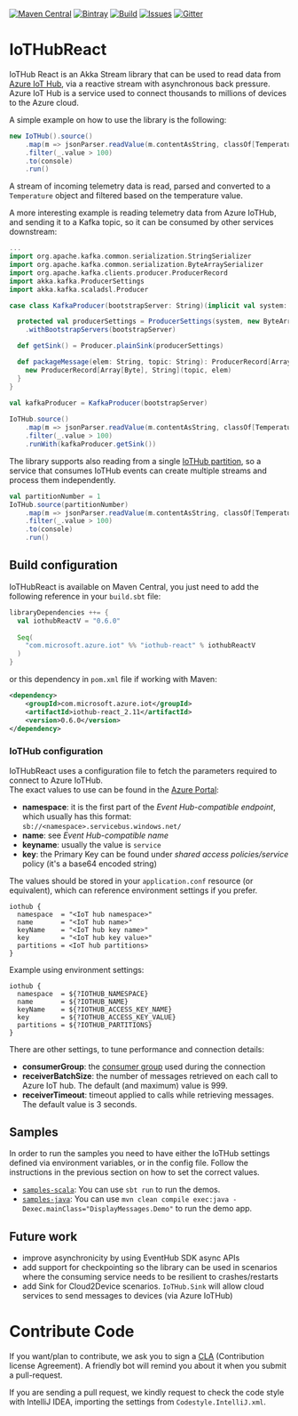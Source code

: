 [![Maven Central][maven-badge]][maven-url]
[![Bintray][bintray-badge]][bintray-url]
[![Build][build-badge]][build-url]
[![Issues][issues-badge]][issues-url]
[![Gitter][gitter-badge]][gitter-url]

# IoTHubReact 
IoTHub React is an Akka Stream library that can be used to read data from 
[Azure IoT Hub](https://azure.microsoft.com/en-us/services/iot-hub/), via a 
reactive stream with asynchronous back pressure. Azure IoT Hub is a service
used to connect thousands to millions of devices to the Azure cloud.

A simple example on how to use the library is the following:
```scala
new IoTHub().source()
    .map(m => jsonParser.readValue(m.contentAsString, classOf[Temperature]))
    .filter(_.value > 100)
    .to(console)
    .run()
```    
A stream of incoming telemetry data is read, parsed and converted to a 
`Temperature` object and filtered based on the temperature value. 


A more interesting example is reading telemetry data from Azure IoTHub, and
sending it to a Kafka topic, so it can be consumed by other services downstream:
```scala
... 
import org.apache.kafka.common.serialization.StringSerializer
import org.apache.kafka.common.serialization.ByteArraySerializer
import org.apache.kafka.clients.producer.ProducerRecord
import akka.kafka.ProducerSettings
import akka.kafka.scaladsl.Producer

case class KafkaProducer(bootstrapServer: String)(implicit val system: ActorSystem) {

  protected val producerSettings = ProducerSettings(system, new ByteArraySerializer, new StringSerializer)
    .withBootstrapServers(bootstrapServer)

  def getSink() = Producer.plainSink(producerSettings)

  def packageMessage(elem: String, topic: String): ProducerRecord[Array[Byte], String] = {
    new ProducerRecord[Array[Byte], String](topic, elem)
  }
}
```

```scala
val kafkaProducer = KafkaProducer(bootstrapServer)
 
IoTHub.source()
    .map(m => jsonParser.readValue(m.contentAsString, classOf[Temperature]))
    .filter(_.value > 100)
    .runWith(kafkaProducer.getSink())
```    

The library supports also reading from a single 
[IoTHub partition](https://azure.microsoft.com/en-us/documentation/articles/event-hubs-overview), 
so a service that consumes IoTHub events can create multiple streams and
process them independently.
```scala
val partitionNumber = 1
IoTHub.source(partitionNumber)
    .map(m => jsonParser.readValue(m.contentAsString, classOf[Temperature]))
    .filter(_.value > 100)
    .to(console)
    .run()
```    

## Build configuration
IoTHubReact is available on Maven Central, you just need to add the following 
reference in your `build.sbt` file:

```scala
libraryDependencies ++= {
  val iothubReactV = "0.6.0"
  
  Seq(
    "com.microsoft.azure.iot" %% "iothub-react" % iothubReactV
  )
}
```

or this dependency in `pom.xml` file if working with Maven:

```xml
<dependency>
    <groupId>com.microsoft.azure.iot</groupId>
    <artifactId>iothub-react_2.11</artifactId>
    <version>0.6.0</version>
</dependency>
```

### IoTHub configuration
IoTHubReact uses a configuration file to fetch the parameters required to 
connect to Azure IoTHub.  
The exact values to use can be found in the [Azure Portal](https://portal.azure.com):

* **namespace**: it is the first part of the _Event Hub-compatible endpoint_,
  which usually has this format: `sb://<namespace>.servicebus.windows.net/`
* **name**: see _Event Hub-compatible name_
* **keyname**: usually the value is `service`
* **key**: the Primary Key can be found under 
  _shared access policies/service_ policy (it's a base64 encoded string)

The values should be stored in your `application.conf` resource (or equivalent),
which can reference environment settings if you prefer.

```
iothub {
  namespace  = "<IoT hub namespace>"
  name       = "<IoT hub name>"
  keyName    = "<IoT hub key name>"
  key        = "<IoT hub key value>"
  partitions = <IoT hub partitions>
}
````

Example using environment settings:

```
iothub {
  namespace  = ${?IOTHUB_NAMESPACE}
  name       = ${?IOTHUB_NAME}
  keyName    = ${?IOTHUB_ACCESS_KEY_NAME}
  key        = ${?IOTHUB_ACCESS_KEY_VALUE}
  partitions = ${?IOTHUB_PARTITIONS}
}
````

There are other settings, to tune performance and connection details:

* **consumerGroup**: the 
  [consumer group](https://azure.microsoft.com/en-us/documentation/articles/event-hubs-overview)
  used during the connection
* **receiverBatchSize**: the number of messages retrieved on each call to 
  Azure IoT hub. The default (and maximum) value is 999.
* **receiverTimeout**: timeout applied to calls while retrieving messages. The
  default value is 3 seconds.

## Samples
In order to run the samples you need to have either the IoTHub settings defined
via environment variables, or in the config file. Follow the instructions in
the previous section on how to set the correct values.

* [`samples-scala`](samples-scala/src/main/scala):
  You can use `sbt run` to run the demos.
* [`samples-java`](samples-java/src/main/java): 
  You can use 
  `mvn clean compile exec:java -Dexec.mainClass="DisplayMessages.Demo"`
  to run the demo app.

## Future work
* improve asynchronicity by using EventHub SDK async APIs
* add support for checkpointing so the library can be used in scenarios where
  the consuming service needs to be resilient to crashes/restarts
* add Sink for Cloud2Device scenarios. `IoTHub.Sink` will allow cloud services
  to send messages to devices (via Azure IoTHub)

# Contribute Code

If you want/plan to contribute, we ask you to sign a 
[CLA](https://cla.microsoft.com/) (Contribution license Agreement). A friendly
bot will remind you about it when you submit a pull-request.

If you are sending a pull request, we kindly request to check the code style
with IntelliJ IDEA, importing the settings from `Codestyle.IntelliJ.xml`.




[maven-badge]: https://img.shields.io/maven-central/v/com.microsoft.azure.iot/iothub-react_2.11.svg
[maven-url]: http://search.maven.org/#search%7Cga%7C1%7Ca%3A%22iothub-react_2.11%22
[bintray-badge]: https://img.shields.io/bintray/v/microsoftazuretoketi/toketi-repo/iothub-react.svg
[bintray-url]: https://bintray.com/microsoftazuretoketi/toketi-repo/iothub-react
[build-badge]: https://img.shields.io/travis/Azure/toketi-iothubreact.svg
[build-url]: https://travis-ci.org/Azure/toketi-iothubreact
[issues-badge]: https://img.shields.io/github/issues/azure/toketi-iothubreact.svg?style=flat-square
[issues-url]: https://github.com/azure/toketi-iothubreact/issues
[gitter-badge]: https://img.shields.io/gitter/room/azure/toketi-repo.js.svg
[gitter-url]: https://gitter.im/azure-toketi/iothub-react
